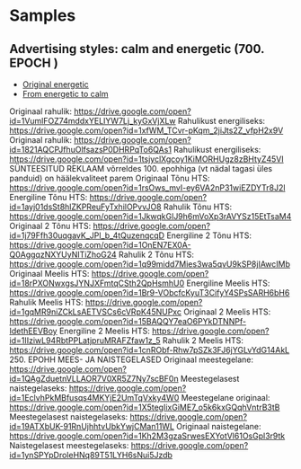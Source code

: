 # Samples
## Advertising styles: calm and energetic (700. EPOCH )
- [Original energetic](https://drive.google.com/open?id=1T6I-IbWuPp5sqcO7Ypy5ljpB1YuJqW0u)
- [From energetic to calm](https://drive.google.com/open?id=18pOnm1moQGRf9BWKGjtgp3hGXR09D7Ak)

Originaal rahulik:
https://drive.google.com/open?id=1VumlFOZ74mddxYELIYW7Lj_kyGxVjXLw
Rahulikust energiliseks:
https://drive.google.com/open?id=1xfWM_TCvr-pKqm_2jiJts2Z_vfpH2x9V
Originaal rahulik:
https://drive.google.com/open?id=1821AQCPJfhuOlfsazsP0DHRPqTo6QAs1
Rahulikust energiliseks:
https://drive.google.com/open?id=1tsjyclXgcoy1KiMORHUgz8zBHtyZ45VI
SÜNTEESITUD REKLAAM
võrreldes 100. epohhiga (vt nädal tagasi üles panduid) on häälekvaliteet parem
Originaal Tõnu HTS:
https://drive.google.com/open?id=1rsOws_mvI-ey6VA2nP31wiEZDYTr8J2l
Energiline Tõnu HTS:
https://drive.google.com/open?id=1ayj01dsSt8hlZKPReuFyTxhilOPvvJO8
Rahulik Tõnu HTS:
https://drive.google.com/open?id=1JkwqkGlJ9h6mVoXp3rAVYSz15EtTsaM4
Originaal 2 Tõnu HTS:
https://drive.google.com/open?id=1j79Ffh30uqgavK_JPl_b_4tQuzenqcqD
Energiline 2 Tõnu HTS:
https://drive.google.com/open?id=1OnEN7EX0A-Q0AggqzNXYUyNITiZhoG24
Rahulik 2 Tõnu HTS:
https://drive.google.com/open?id=1q99midd7Mies3wa5qvU9kSP8jIAwcIMb
Originaal Meelis HTS:
https://drive.google.com/open?id=18rPXONwxgsJYNJXFmtqCSth2QpHsmhU0
Energiline Meelis HTS:
https://drive.google.com/open?id=1Br9-VObcfcKyuT3CifyY4SPsSARH6bH6
Rahulik Meelis HTS:
https://drive.google.com/open?id=1gqMR9niZCkLsAETVSCs6cVRpK45NUPxc
Originaal 2 Meelis HTS:
https://drive.google.com/open?id=15BAQQY7eaO6PYkDTNNPf-IdethEEVBoy
Energiline 2 Meelis HTS:
https://drive.google.com/open?id=1IIziwL94RbtPPLatjpruMRAFZfaw1z_5
Rahulik 2 Meelis HTS:
https://drive.google.com/open?id=1cnRObf-Rhw7pSZk3FJ6jYGLvYdG14AkL
250. EPOHH MEES- JA NAISTEGELASED
Originaal meestegelane:
https://drive.google.com/open?id=1QAgZduetnVLLAOR7V0XR5Z7Ny7scBF0n
Meestegelasest naistegelaseks:
https://drive.google.com/open?id=1EclvhPkMBfusqs4MKYjE2UmTqVxky4W0
Meestegelane originaal:
https://drive.google.com/open?id=1X5tegIixGiME7_o5k6kxGQqhVntrB3tB
Meestegelasest naistegelaseks:
https://drive.google.com/open?id=19ATXbUK-91RnUjhhtvUbkYwjCMan11WL
Originaal naistegelane:
https://drive.google.com/open?id=1Kh2M3gzaSrwesEXYotVl61OsGpl3r9tk
Naistegelasest meestegelaseks:
https://drive.google.com/open?id=1ynSPYpDroleHNq89T51LYH6sNui5Jzdb
